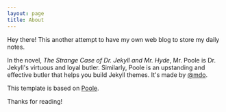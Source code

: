 ```yaml
---
layout: page
title: About
---
```


<p class="message">
  Hey there! This another attempt to have my own web blog to store my daily notes.
</p>

In the novel, *The Strange Case of Dr. Jekyll and Mr. Hyde*, Mr. Poole is Dr. Jekyll's virtuous and loyal butler. Similarly, Poole is an upstanding and effective butler that helps you build Jekyll themes. It's made by [@mdo](https://twitter.com/mdo).

This template is based on [Poole](https://github.com/poole).

Thanks for reading!
